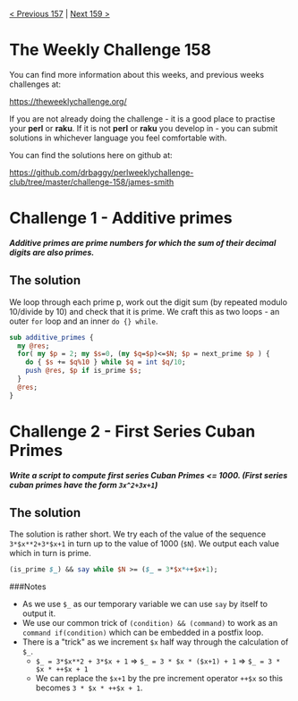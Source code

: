 [< Previous 157](https://github.com/drbaggy/perlweeklychallenge-club/tree/master/challenge-157/james-smith) |
[Next 159 >](https://github.com/drbaggy/perlweeklychallenge-club/tree/master/challenge-159/james-smith)
# The Weekly Challenge 158

You can find more information about this weeks, and previous weeks challenges at:

  https://theweeklychallenge.org/

If you are not already doing the challenge - it is a good place to practise your
**perl** or **raku**. If it is not **perl** or **raku** you develop in - you can
submit solutions in whichever language you feel comfortable with.

You can find the solutions here on github at:

https://github.com/drbaggy/perlweeklychallenge-club/tree/master/challenge-158/james-smith

# Challenge 1 - Additive primes

***Additive primes are prime numbers for which the sum of their decimal digits are also primes.***

## The solution

We loop through each prime p, work out the digit sum (by repeated modulo 10/divide by 10) and check that it is prime.
We craft this as two loops - an outer `for` loop and an inner `do {} while`.

```perl
sub additive_primes {
  my @res;
  for( my $p = 2; my $s=0, (my $q=$p)<=$N; $p = next_prime $p ) {
    do { $s += $q%10 } while $q = int $q/10;
    push @res, $p if is_prime $s;
  }
  @res;
}
```

# Challenge 2 - First Series Cuban Primes

***Write a script to compute first series Cuban Primes <= 1000. (First series cuban primes have the form `3x^2+3x+1`)***

## The solution

The solution is rather short. We try each of the value of the sequence `3*$x**2+3*$x+1` in turn up to the value of 1000 (`$N`).
We output each value which in turn is prime.

```perl
(is_prime $_) && say while $N >= ($_ = 3*$x*++$x+1);
```
###Notes
 * As we use `$_` as our temporary variable we can use `say` by itself to output it.
 * We use our common trick of `(condition) && (command)` to work as an `command if(condition)` which can be embedded in a postfix loop.
 * There is a "trick" as we increment `$x` half way through the calculation of `$_`.
   * `$_ = 3*$x**2 + 3*$x + 1` => `$_ = 3 * $x * ($x+1) + 1` => `$_ = 3 * $x * ++$x + 1`
   * We can replace the `$x+1` by the pre increment operator `++$x` so this becomes `3 * $x * ++$x + 1`.
